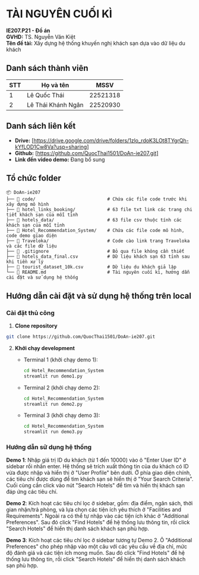 # TÀI NGUYÊN CUỐI KÌ  
**IE207.P21 - Đồ án**   
**GVHD:** TS. Nguyễn Văn Kiệt  
**Tên đề tài:** Xây dựng hệ thống khuyến nghị khách sạn dựa vào dữ liệu du khách

## Danh sách thành viên  

| STT | Họ và tên           | MSSV     |
|-----|---------------------|----------|
| 1   | Lê Quốc Thái        | 22521318 |
| 2   | Lê Thái Khánh Ngân  | 22520930 |

## Danh sách liên kết  
- **Drive:** [https://drive.google.com/drive/folders/1zlo_rdoK3LOt8TYgrQh-kYfLOD1Cw8Va?usp=sharing]
- **Github:** [https://github.com/QuocThai1501/DoAn-ie207.git]
- **Link đến video demo:** Đang bổ sung

## Tổ chức folder

    📦 DoAn-ie207
    ├── 📂 code/                           # Chứa các file code trước khi xây dựng mô hình
    ├── 📂 hotel_links_booking/            # 63 file txt link các trang chi tiết khách sạn của mỗi tỉnh
    ├── 📂 hotels_data/                    # 63 file csv thuộc tính các khách sạn của mỗi tỉnh
    ├── 📂 Hotel_Recommendation_System/    # Chứa các file code mô hình, code demo giao diện
    ├── 📂 Traveloka/                      # Code cào link trang Traveloka và các file dữ liệu
    ├── 📄 .gitignore                      # Bỏ qua file không cần thiết
    ├── 📄 hotels_data_final.csv           # Dữ liệu khách sạn 63 tỉnh sau khi tiền xử lý
    ├── 📄 tourist_dataset_10k.csv         # Dữ liệu du khách giả lập
    └── 📘 README.md                       # Tài nguyên cuối kì, hướng dẫn cài đặt và sử dụng hệ thống
    
## Hướng dẫn cài đặt và sử dụng hệ thống trên local

### Cài đặt thủ công

1. **Clone repository**
```bash
git clone https://github.com/QuocThai1501/DoAn-ie207.git
```

2. **Khởi chạy development**
   - Terminal 1 (khởi chạy demo 1):
     ```bash
     cd Hotel_Recommendation_System
     streamlit run demo1.py
     ```

   - Terminal 2 (khởi chạy demo 2):
     ```bash
     cd Hotel_Recommendation_System
     streamlit run demo2.py
     ```

   - Terminal 3 (khởi chạy demo 3):
     ```bash
     cd Hotel_Recommendation_System
     streamlit run demo3.py
     ```
     
### Hướng dẫn sử dụng hệ thống

**Demo 1**: Nhập giá trị ID du khách (từ 1 đến 10000) vào ô "Enter User ID" ở sidebar rồi nhấn enter. Hệ thống sẽ trích xuất thông tin của du khách có ID vừa được nhập và hiển thị ở "User Profile" bên dưới. Ở phía giao diện chính, các tiêu chí được dùng để tìm khách sạn sẽ hiển thị ở "Your Search Criteria". Cuối cùng cần click vào nút "Search Hotels" để tìm và hiển thị khách sạn đáp ứng các tiêu chí.

**Demo 2**: Kích hoạt các tiêu chí lọc ở sidebar, gồm: địa điểm, ngân sách, thời gian nhận/trả phòng, và lựa chọn các tiện ích yêu thích ở "Facilities and Requirements". Ngoài ra có thể tự nhập vào các tiện ích khác ở "Additional Preferences". Sau đó click "Find Hotels" để hệ thống lưu thông tin, rồi click "Search Hotels" để hiển thị danh sách khách sạn phù hợp.

**Demo 3**: Kích hoạt các tiêu chí lọc ở sidebar tương tự Demo 2. Ô "Additional Preferences" cho phép nhập vào một câu với các yêu cầu về địa chỉ, mức độ đánh giá và các tiện ích mong muốn. Sau đó click "Find Hotels" để hệ thống lưu thông tin, rồi click "Search Hotels" để hiển thị danh sách khách sạn phù hợp.